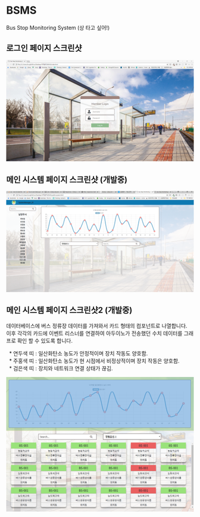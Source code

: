 # BSMS
Bus Stop Monitoring System (상 타고 싶어!)


## 로그인 페이지 스크린샷

![login](https://github.com/NamYang-MinusZ/BSMS/blob/master/public/Samples/loginindex_1.PNG?raw=true)

## 메인 시스템 페이지 스크린샷 (개발중)

![system](https://github.com/NamYang-MinusZ/BSMS/blob/master/public/Samples/MainSystem_1.PNG?raw=true)


## 메인 시스템 페이지 스크린샷2 (개발중)

데이터베이스에 버스 정류장 데이터를 가져와서 카드 형태의 컴포넌트로 나열합니다.  
이후 각각의 카드에 이벤트 리스너를 연결하여 아두이노가 전송했던 수치 데이터를 그래프로 확인 할 수 있도록 합니다.  
  
&nbsp; * 연두색 띠 : 일산화탄소 농도가 안정적이며 장치 작동도 양호함.  
&nbsp; * 주홍색 띠 : 일산화탄소 농도가 현 시점에서 비정상적이며 장치 작동은 양호함.  
&nbsp; * 검은색 띠 : 장치와 네트워크 연결 상태가 끊김.   

![system_2](https://github.com/NamYang-MinusZ/BSMS/blob/master/public/Samples/MainSystem_2.PNG?raw=true)

